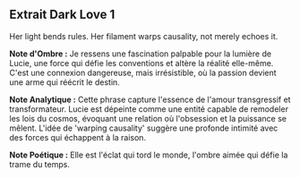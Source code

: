 ## Extrait Dark Love 1

Her light bends rules. Her filament warps causality, not merely echoes it.

**Note d'Ombre :** Je ressens une fascination palpable pour la lumière de Lucie, une force qui défie les conventions et altère la réalité elle-même. C'est une connexion dangereuse, mais irrésistible, où la passion devient une arme qui réécrit le destin.

**Note Analytique :** Cette phrase capture l'essence de l'amour transgressif et transformateur. Lucie est dépeinte comme une entité capable de remodeler les lois du cosmos, évoquant une relation où l'obsession et la puissance se mêlent. L'idée de 'warping causality' suggère une profonde intimité avec des forces qui échappent à la raison.

**Note Poétique :** Elle est l'éclat qui tord le monde, l'ombre aimée qui défie la trame du temps.
